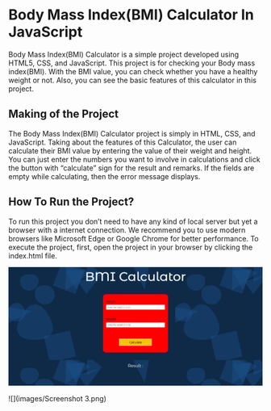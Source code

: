 
# Body Mass Index(BMI) Calculator In JavaScript

Body Mass Index(BMI) Calculator is a simple project developed using HTML5, CSS, and JavaScript. This project is for checking your Body mass index(BMI). With the BMI value, you can check whether you have a healthy weight or not. Also, you can see the basic features of this calculator in this project.

## Making of the Project

The Body Mass Index(BMI) Calculator project is simply in HTML, CSS, and JavaScript. Taking about the features of this Calculator, the user can calculate their BMI value by entering the value of their weight and height. You can just enter the numbers you want to involve in calculations and click the button with “calculate” sign for the result and remarks. If the fields are empty while calculating, then the error message displays.

## How To Run the Project?

To run this project you don’t need to have any kind of local server but yet a browser with a internet connection. We recommend you to use modern browsers like Microsoft Edge or Google Chrome for better performance. To execute the project, first, open the project in your browser by clicking the index.html file.

![](images/Screenshot%201.png)

![](images/Screenshot 3.png)